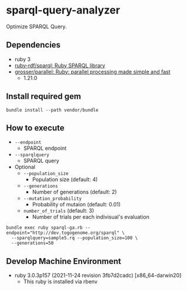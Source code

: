 # sparql-query-analyzer

Optimize SPARQL Query.

## Dependencies

- ruby 3
- [ruby\-rdf/sparql: Ruby SPARQL library](https://github.com/ruby-rdf/sparql)
- [grosser/parallel: Ruby: parallel processing made simple and fast](https://github.com/grosser/parallel)
  - 1.21.0

## Install required gem

```console
bundle install --path vendor/bundle
```

## How to execute

- `--endpoint`
  - SPARQL endpoint
- `--sparqlquery`
  - SPARQL query
- Optional
  - `--population_size`
    - Population size (default: 4)
  - `--generations`
    - Number of generations (default: 2)
  - `--mutation_probability`
    - Probability of mutaion (default: 0.01)
  - `number_of_trials` (default: 3)
    - Number of trials per each indivisual's evaluation

```console
bundle exec ruby sparql-ga.rb --endpoint="http://dev.togogenome.org/sparql" \
  --sparqlquery=sample5.rq --population_size=100 \
  --generations=50
```

## Develop Machine Environment

- ruby 3.0.3p157 (2021-11-24 revision 3fb7d2cadc) [x86_64-darwin20]
  - This ruby is installed via rbenv
